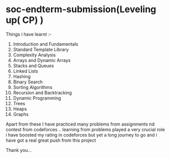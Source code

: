 # soc-endterm-submission(Leveling up( CP) )
Things i have learnt :-

1. Introduction and Fundamentals
2. Standard Template Library
3. Complexity Analysis
4. Arrays and Dynamic Arrays
5. Stacks and Queues
6.  Linked Lists
7.  Hashing
8.  Binary Search
9.  Sorting Algorithms
10.  Recursion and Backtracking
11.  Dynamic Programming
12.  Trees
13.  Heaps
14.  Graphs

Apart from these I have practiced many problems from assignments nd contest from codeforces ..
learning from problems played a very crucial role
i have boosted my rating in codeforces but yet a long journey to go and i have got a real great push from this project

Thank you...


